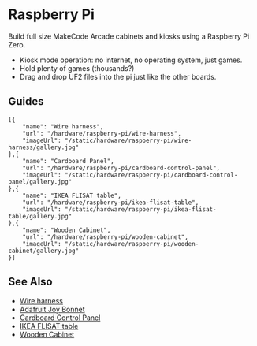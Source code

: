 # Raspberry Pi

Build full size MakeCode Arcade cabinets and kiosks using a Raspberry Pi Zero. 

* Kiosk mode operation: no internet, no operating system, just games.
* Hold plenty of games (thousands?)
* Drag and drop UF2 files into the pi just like the other boards.

## Guides

```codecard
[{
    "name": "Wire harness",
    "url": "/hardware/raspberry-pi/wire-harness",
    "imageUrl": "/static/hardware/raspberry-pi/wire-harness/gallery.jpg"
},{
    "name": "Cardboard Panel",
    "url": "/hardware/raspberry-pi/cardboard-control-panel",
    "imageUrl": "/static/hardware/raspberry-pi/cardboard-control-panel/gallery.jpg"
},{
    "name": "IKEA FLISAT table",
    "url": "/hardware/raspberry-pi/ikea-flisat-table",
    "imageUrl": "/static/hardware/raspberry-pi/ikea-flisat-table/gallery.jpg"
},{
    "name": "Wooden Cabinet",
    "url": "/hardware/raspberry-pi/wooden-cabinet",
    "imageUrl": "/static/hardware/raspberry-pi/wooden-cabinet/gallery.jpg"
}]
```

## See Also

* [Wire harness](/hardware/raspberry-pi/wire-harness)
* [Adafruit Joy Bonnet](https://learn.adafruit.com/makecode-arcade-with-raspberry-pi-zero)
* [Cardboard Control Panel](/hardware/raspberry-pi/cardboard-control-panel)
* [IKEA FLISAT table](/hardware/raspberry-pi/ikea-flisat-table)
* [Wooden Cabinet](/hardware/raspberry-pi/wooden-cabinet)
